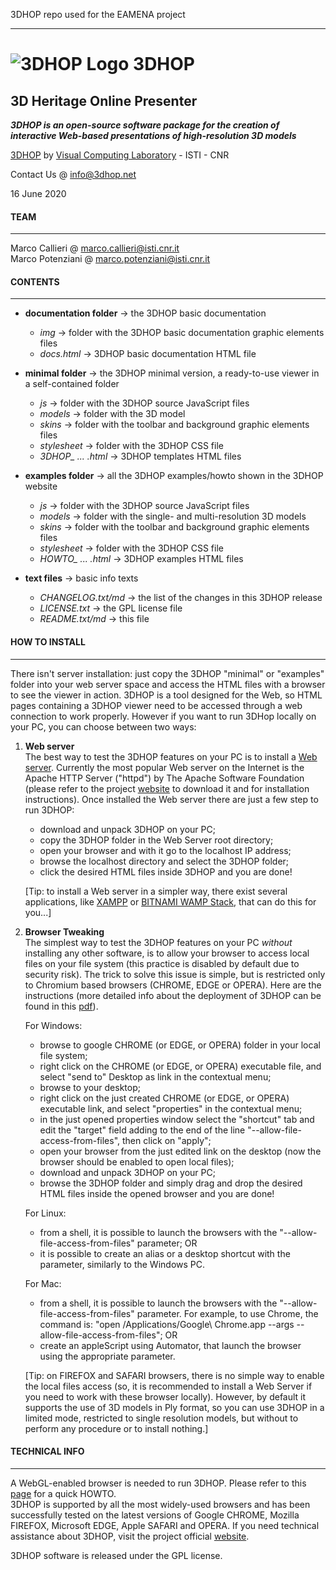 3DHOP repo used for the EAMENA project

---

![3DHOP Logo](documentation/img/logo.png) **3DHOP**
=========
3D Heritage Online Presenter
----------------------------
***3DHOP is an open-source software package for the creation of interactive Web-based presentations of high-resolution 3D models***  

[3DHOP](http://www.3dhop.net) by [Visual Computing Laboratory](http://vcg.isti.cnr.it) - ISTI - CNR

Contact Us @ info@3dhop.net

16 June 2020

#### TEAM
---------

Marco Callieri       @ marco.callieri@isti.cnr.it  
Marco Potenziani     @ marco.potenziani@isti.cnr.it

#### CONTENTS
-------------

- **documentation folder** -> the 3DHOP basic documentation
  - *img*                  -> folder with the 3DHOP basic documentation graphic elements files  
  - *docs.html*            -> 3DHOP basic documentation HTML file  


- **minimal folder**   -> the 3DHOP minimal version, a ready-to-use viewer in a self-contained folder
  - *js*               -> folder with the 3DHOP source JavaScript files
  - *models*           -> folder with the 3D model
  - *skins*            -> folder with the toolbar and background graphic elements files
  - *stylesheet*       -> folder with the 3DHOP CSS file
  - *3DHOP_ ... .html* -> 3DHOP templates HTML files  


- **examples folder**  -> all the 3DHOP examples/howto shown in the 3DHOP website
  - *js*               -> folder with the 3DHOP source JavaScript files
  - *models*           -> folder with the single- and multi-resolution 3D models
  - *skins*            -> folder with the toolbar and background graphic elements files
  - *stylesheet*       -> folder with the 3DHOP CSS file
  - *HOWTO_ ... .html* -> 3DHOP examples HTML files


- **text files**       -> basic info texts
  - *CHANGELOG.txt/md* -> the list of the changes in this 3DHOP release
  - *LICENSE.txt*      -> the GPL license file
  - *README.txt/md*    -> this file

#### HOW TO INSTALL
-------------------

There isn't server installation: just copy the 3DHOP "minimal" or "examples" folder into your web server space and access the HTML files with a browser to see the viewer in action.
3DHOP is a tool designed for the Web, so HTML pages containing a 3DHOP viewer need to be accessed through a web connection to work properly.
However if you want to run 3DHop locally on your PC, you can choose between two ways:

1. **Web server**   
The best way to test the 3DHOP features on your PC is to install a [Web server](http://en.wikipedia.org/wiki/Web_server).
Currently the most popular Web server on the Internet is the Apache HTTP Server ("httpd") by The Apache Software Foundation (please refer to the project [website](http://httpd.apache.org/) to download it and for installation instructions).
Once installed the Web server there are just a few step to run 3DHOP:  
   + download and unpack 3DHOP on your PC;  
   + copy the 3DHOP folder in the Web Server root directory;  
   + open your browser and with it go to the localhost IP address;   
   + browse the localhost directory and select the 3DHOP folder;  
   + click the desired HTML files inside 3DHOP and you are done!  
   
   [Tip: to install a Web server in a simpler way, there exist several applications, like [XAMPP](http://www.apachefriends.org/index.html) or [BITNAMI WAMP Stack](http://bitnami.com/stack/wamp), that can do this for you...] 

2. **Browser Tweaking**   
The simplest way to test the 3DHOP features on your PC _without_ installing any other software, is to allow your browser to access local files on your file system (this practice is disabled by default due to security risk).
The trick to solve this issue is simple, but is restricted only to Chromium based browsers (CHROME, EDGE or OPERA). Here are the instructions (more detailed info about the deployment of 3DHOP can be found in this [pdf](http://3dhop.net/download/3DHOPsite_deployment.pdf)).
   
   For Windows: 
   + browse to google CHROME (or EDGE, or OPERA) folder in your local file system; 
   + right click on the CHROME (or EDGE, or OPERA) executable file, and select "send to" Desktop as link in the contextual menu;
   + browse to your desktop;
   + right click on the just created CHROME (or EDGE, or OPERA) executable link, and select "properties" in the contextual menu;
   + in the just opened properties window select the "shortcut" tab and edit the "target" field adding to the end of the line "--allow-file-access-from-files", then click on "apply";
   + open your browser from the just edited link on the desktop (now the browser should be enabled to open local files);
   + download and unpack 3DHOP on your PC;
   + browse the 3DHOP folder and simply drag and drop the desired HTML files inside the opened browser and you are done!
    
   For Linux:
   + from a shell, it is possible to launch the browsers with the "--allow-file-access-from-files" parameter;
   OR
   + it is possible to create an alias or a desktop shortcut with the parameter, similarly to the Windows PC.
    
   For Mac:
   + from a shell, it is possible to launch the browsers with the "--allow-file-access-from-files" parameter. For example, to use Chrome, the command is: "open /Applications/Google\ Chrome.app --args --allow-file-access-from-files";
   OR
   + create an appleScript using Automator, that launch the browser using the appropriate parameter.
   
   [Tip: on FIREFOX and SAFARI browsers, there is no simple way to enable the local files access (so, it is recommended to install a Web Server if you need to work with these browser locally). However, by default it supports the use of 3D models in Ply format, so you can use 3DHOP in a limited mode, restricted to single resolution models, but without to perform any procedure or to install nothing.]  

#### TECHNICAL INFO
-------------------

A WebGL-enabled browser is needed to run 3DHOP. Please refer to this [page](http://www.khronos.org/webgl/wiki/Getting_a_WebGL_Implementation) for a quick HOWTO.  
3DHOP is supported by all the most widely-used browsers and has been successfully tested on the latest versions of Google CHROME, Mozilla FIREFOX, Microsoft EDGE, Apple SAFARI and OPERA.
If you need technical assistance about 3DHOP, visit the project official [website](http://www.3dhop.net).

3DHOP software is released under the GPL license.

